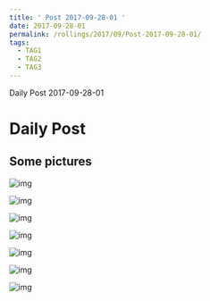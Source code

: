 ```yaml
---
title: ' Post 2017-09-28-01 ' 
date: 2017-09-28-01
permalink: /rollings/2017/09/Post-2017-09-28-01/
tags:
  - TAG1
  - TAG2
  - TAG3
---
```


Daily Post 2017-09-28-01

Daily Post
======

Some pictures
------

![img](/files/personal-blog/2017-09-28-01/01.jpg)

![img](/files/personal-blog/2017-09-28-01/02.jpg)

![img](/files/personal-blog/2017-09-28-01/03.jpg)

![img](/files/personal-blog/2017-09-28-01/04.jpg)

![img](/files/personal-blog/2017-09-28-01/05.jpg)

![img](/files/personal-blog/2017-09-28-01/06.jpg)

![img](/files/personal-blog/2017-09-28-01/07.jpg)

